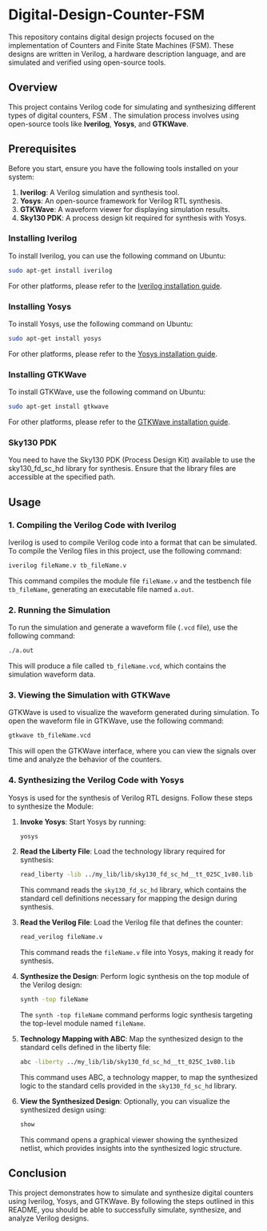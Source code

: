 # Digital-Design-Counter-FSM
This repository contains digital design projects focused on the implementation of Counters and Finite State Machines (FSM). These designs are written in Verilog, a hardware description language, and are simulated and verified using open-source tools.


## Overview

This project contains Verilog code for simulating and synthesizing different types of digital counters, FSM . The simulation process involves using open-source tools like **Iverilog**, **Yosys**, and **GTKWave**.

## Prerequisites

Before you start, ensure you have the following tools installed on your system:

1. **Iverilog**: A Verilog simulation and synthesis tool.
2. **Yosys**: An open-source framework for Verilog RTL synthesis.
3. **GTKWave**: A waveform viewer for displaying simulation results.
4. **Sky130 PDK**: A process design kit required for synthesis with Yosys.

### Installing Iverilog

To install Iverilog, you can use the following command on Ubuntu:

```bash
sudo apt-get install iverilog
```

For other platforms, please refer to the [Iverilog installation guide](http://iverilog.icarus.com/).

### Installing Yosys

To install Yosys, use the following command on Ubuntu:

```bash
sudo apt-get install yosys
```

For other platforms, please refer to the [Yosys installation guide](http://www.clifford.at/yosys/).

### Installing GTKWave

To install GTKWave, use the following command on Ubuntu:

```bash
sudo apt-get install gtkwave
```

For other platforms, please refer to the [GTKWave installation guide](http://gtkwave.sourceforge.net/).

### Sky130 PDK

You need to have the Sky130 PDK (Process Design Kit) available to use the sky130_fd_sc_hd library for synthesis. Ensure that the library files are accessible at the specified path.

## Usage

### 1. Compiling the Verilog Code with Iverilog

Iverilog is used to compile Verilog code into a format that can be simulated. To compile the Verilog files in this project, use the following command:

```bash
iverilog fileName.v tb_fileName.v
```

This command compiles the module file `fileName.v` and the testbench file `tb_fileName`, generating an executable file named `a.out`.

### 2. Running the Simulation

To run the simulation and generate a waveform file (`.vcd` file), use the following command:

```bash
./a.out
```

This will produce a file called `tb_fileName.vcd`, which contains the simulation waveform data.

### 3. Viewing the Simulation with GTKWave

GTKWave is used to visualize the waveform generated during simulation. To open the waveform file in GTKWave, use the following command:

```bash
gtkwave tb_fileName.vcd
```

This will open the GTKWave interface, where you can view the signals over time and analyze the behavior of the counters.

### 4. Synthesizing the Verilog Code with Yosys

Yosys is used for the synthesis of Verilog RTL designs. Follow these steps to synthesize the Module:

1. **Invoke Yosys**: Start Yosys by running:

    ```bash
    yosys
    ```

2. **Read the Liberty File**: Load the technology library required for synthesis:

    ```bash
    read_liberty -lib ../my_lib/lib/sky130_fd_sc_hd__tt_025C_1v80.lib
    ```

    This command reads the `sky130_fd_sc_hd` library, which contains the standard cell definitions necessary for mapping the design during synthesis.

3. **Read the Verilog File**: Load the Verilog file that defines the counter:

    ```bash
    read_verilog fileName.v
    ```

    This command reads the `fileName.v` file into Yosys, making it ready for synthesis.

4. **Synthesize the Design**: Perform logic synthesis on the top module of the Verilog design:

    ```bash
    synth -top fileName
    ```

    The `synth -top fileName` command performs logic synthesis targeting the top-level module named `fileName`.

5. **Technology Mapping with ABC**: Map the synthesized design to the standard cells defined in the liberty file:

    ```bash
    abc -liberty ../my_lib/lib/sky130_fd_sc_hd__tt_025C_1v80.lib
    ```

    This command uses ABC, a technology mapper, to map the synthesized logic to the standard cells provided in the `sky130_fd_sc_hd` library.

6. **View the Synthesized Design**: Optionally, you can visualize the synthesized design using:

    ```bash
    show
    ```

    This command opens a graphical viewer showing the synthesized netlist, which provides insights into the synthesized logic structure.



## Conclusion

This project demonstrates how to simulate and synthesize digital counters using Iverilog, Yosys, and GTKWave. By following the steps outlined in this README, you should be able to successfully simulate, synthesize, and analyze  Verilog designs.

